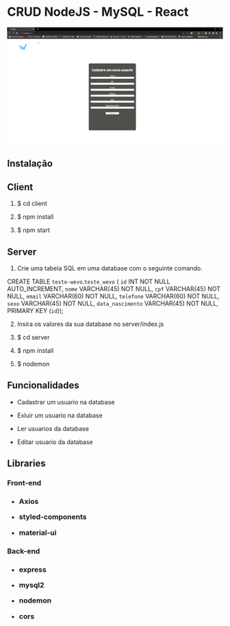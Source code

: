 # CRUD NodeJS - MySQL - React

<img src='./client/demonstração.gif'>

## Instalação

## Client

1. $ cd client

2. $ npm install

3. $ npm start

## Server

1. Crie uma tabela SQL em uma database com o seguinte comando.

CREATE TABLE `teste-wevo`.`teste_wevo` (
  `id` INT NOT NULL AUTO_INCREMENT,
  `nome` VARCHAR(45) NOT NULL,
  `cpf` VARCHAR(45) NOT NULL,
  `email` VARCHAR(60) NOT NULL,
  `telefone` VARCHAR(60) NOT NULL,
  `sexo` VARCHAR(45) NOT NULL,
  `data_nascimento` VARCHAR(45) NOT NULL,
  PRIMARY KEY (`id`));
  
2. Insira os valores da sua database no server/index.js

3. $ cd server

4. $ npm install

5. $ nodemon

## Funcionalidades

- Cadastrar um usuario na database

- Exluir um usuario na database

- Ler usuarios da database

- Editar usuario da database

## Libraries

<h3>Front-end<h3/>

- Axios

- styled-components

- material-ui

<h3>Back-end<h3/>

- express

- mysql2

- nodemon

- cors

